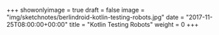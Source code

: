 +++
showonlyimage = true
draft = false
image = "img/sketchnotes/berlindroid-kotlin-testing-robots.jpg"
date = "2017-11-25T08:00:00+00:00"
title = "Kotlin Testing Robots"
weight = 0
+++

